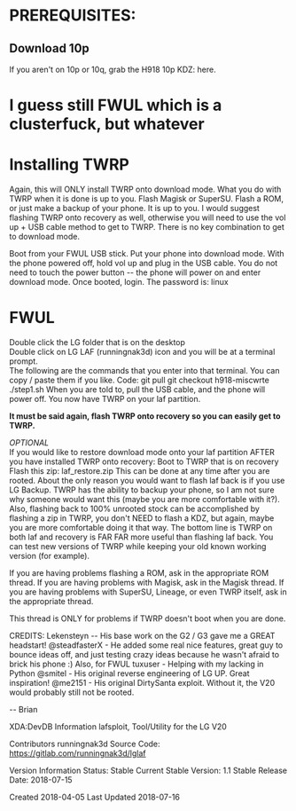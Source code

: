 
# PREREQUISITES:

## Download 10p

If you aren't on 10p or 10q, grab the H918 10p KDZ: here.
<script><a href="https://www.androidfilehost.com/?w=files&flid=282709">AndroidFileHost </a> Downloads for runningnak3d </script>

# I guess still FWUL which is a clusterfuck, but whatever

# Installing TWRP
Again, this will ONLY install TWRP onto download mode. What you do with TWRP when it is done is up to you. Flash Magisk or SuperSU. Flash a ROM, or just make a backup of your phone. It is up to you.
I would suggest flashing TWRP onto recovery as well, otherwise you will need to use the vol up + USB cable method to get to TWRP. There is no key combination to get to download mode.

Boot from your FWUL USB stick.
Put your phone into download mode. With the phone powered off, hold vol up and plug in the USB cable. You do not need to touch the power button -- the phone will power on and enter download mode.
Once booted, login. The password is: linux

# FWUL
Double click the LG folder that is on the desktop <br>
Double click on LG LAF (runningnak3d) icon and you will be at a terminal prompt. <br>
The following are the commands that you enter into that terminal. You can copy / paste them if you like.
Code:
git pull
git checkout h918-miscwrte
./step1.sh
When you are told to, pull the USB cable, and the phone will power off. You now have TWRP on your laf partition.

__It must be said again, flash TWRP onto recovery so you can easily get to TWRP.__

*OPTIONAL* <br>
If you would like to restore download mode onto your laf partition AFTER you have installed TWRP onto recovery:
Boot to TWRP that is on recovery
Flash this zip: laf_restore.zip
This can be done at any time after you are rooted. About the only reason you would want to flash laf back is if you use LG Backup.
TWRP has the ability to backup your phone, so I am not sure why someone would want this (maybe you are more comfortable with it?).
Also, flashing back to 100% unrooted stock can be accomplished by flashing a zip in TWRP, you don't NEED to flash a KDZ, but again, maybe you are more comfortable doing it that way.
The bottom line is TWRP on both laf and recovery is FAR FAR more useful than flashing laf back. You can test new versions of TWRP while keeping your old known working version (for example).


If you are having problems flashing a ROM, ask in the appropriate ROM thread.
If you are having problems with Magisk, ask in the Magisk thread.
If you are having problems with SuperSU, Lineage, or even TWRP itself, ask in the appropriate thread.

This thread is ONLY for problems if TWRP doesn't boot when you are done.

CREDITS:
Lekensteyn -- His base work on the G2 / G3 gave me a GREAT headstart!
@steadfasterX - He added some real nice features, great guy to bounce ideas off, and just testing crazy ideas because he wasn't afraid to brick his phone :) Also, for FWUL
tuxuser - Helping with my lacking in Python
@smitel - His original reverse engineering of LG UP. Great inspiration!
@me2151 - His original DirtySanta exploit. Without it, the V20 would probably still not be rooted.

-- Brian

XDA:DevDB Information
lafsploit, Tool/Utility for the LG V20

Contributors
runningnak3d
Source Code: https://gitlab.com/runningnak3d/lglaf


Version Information
Status: Stable
Current Stable Version: 1.1
Stable Release Date: 2018-07-15

Created 2018-04-05
Last Updated 2018-07-16
